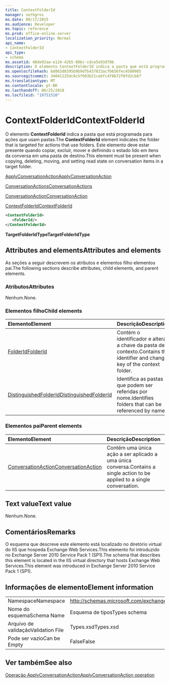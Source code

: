 ```yaml
---
title: ContextFolderId
manager: sethgros
ms.date: 09/17/2015
ms.audience: Developer
ms.topic: reference
ms.prod: office-online-server
localization_priority: Normal
api_name:
- ContextFolderId
api_type:
- schema
ms.assetid: 48de92aa-e124-42b5-89bc-cdce5e93d78b
description: O elemento ContextFolderId indica a pasta que está programada para ações que usam pastas. Este elemento deve estar presente quando copiar, excluir, mover e definindo o estado lido em itens da conversa em uma pasta de destino.
ms.openlocfilehash: bd863d0395b9b9d7b437833acfb656fec4580985
ms.sourcegitcommit: 34041125dc8c5f993b21cebfc4f8b72f0fd2cb6f
ms.translationtype: MT
ms.contentlocale: pt-BR
ms.lasthandoff: 06/25/2018
ms.locfileid: "19751510"
---
```

# <a name="contextfolderid"></a><span data-ttu-id="8389c-104">ContextFolderId</span><span class="sxs-lookup"><span data-stu-id="8389c-104">ContextFolderId</span></span>

<span data-ttu-id="8389c-105">O elemento **ContextFolderId** indica a pasta que está programada para ações que usam pastas.</span><span class="sxs-lookup"><span data-stu-id="8389c-105">The **ContextFolderId** element indicates the folder that is targeted for actions that use folders.</span></span> <span data-ttu-id="8389c-106">Este elemento deve estar presente quando copiar, excluir, mover e definindo o estado lido em itens da conversa em uma pasta de destino.</span><span class="sxs-lookup"><span data-stu-id="8389c-106">This element must be present when copying, deleting, moving, and setting read state on conversation items in a target folder.</span></span> 
  
[<span data-ttu-id="8389c-107">ApplyConversationAction</span><span class="sxs-lookup"><span data-stu-id="8389c-107">ApplyConversationAction</span></span>](applyconversationaction.md)
  
[<span data-ttu-id="8389c-108">ConversationActions</span><span class="sxs-lookup"><span data-stu-id="8389c-108">ConversationActions</span></span>](conversationactions.md)
  
[<span data-ttu-id="8389c-109">ConversationAction</span><span class="sxs-lookup"><span data-stu-id="8389c-109">ConversationAction</span></span>](conversationaction.md)
  
[<span data-ttu-id="8389c-110">ContextFolderId</span><span class="sxs-lookup"><span data-stu-id="8389c-110">ContextFolderId</span></span>](contextfolderid.md)
  
```XML
<ContextFolderId>
   <FolderId/>
</ContextFolderId>
```

 <span data-ttu-id="8389c-111">**TargetFolderIdType**</span><span class="sxs-lookup"><span data-stu-id="8389c-111">**TargetFolderIdType**</span></span>
## <a name="attributes-and-elements"></a><span data-ttu-id="8389c-112">Attributes and elements</span><span class="sxs-lookup"><span data-stu-id="8389c-112">Attributes and elements</span></span>

<span data-ttu-id="8389c-113">As seções a seguir descrevem os atributos e elementos filho elementos pai.</span><span class="sxs-lookup"><span data-stu-id="8389c-113">The following sections describe attributes, child elements, and parent elements.</span></span>
  
### <a name="attributes"></a><span data-ttu-id="8389c-114">Atributos</span><span class="sxs-lookup"><span data-stu-id="8389c-114">Attributes</span></span>

<span data-ttu-id="8389c-115">Nenhum.</span><span class="sxs-lookup"><span data-stu-id="8389c-115">None.</span></span>
  
### <a name="child-elements"></a><span data-ttu-id="8389c-116">Elementos filho</span><span class="sxs-lookup"><span data-stu-id="8389c-116">Child elements</span></span>

|<span data-ttu-id="8389c-117">**Elemento**</span><span class="sxs-lookup"><span data-stu-id="8389c-117">**Element**</span></span>|<span data-ttu-id="8389c-118">**Descrição**</span><span class="sxs-lookup"><span data-stu-id="8389c-118">**Description**</span></span>|
|:-----|:-----|
|[<span data-ttu-id="8389c-119">FolderId</span><span class="sxs-lookup"><span data-stu-id="8389c-119">FolderId</span></span>](folderid.md) <br/> |<span data-ttu-id="8389c-120">Contém o identificador e alterar a chave da pasta de contexto.</span><span class="sxs-lookup"><span data-stu-id="8389c-120">Contains the identifier and change key of the context folder.</span></span>  <br/> |
|[<span data-ttu-id="8389c-121">DistinguishedFolderId</span><span class="sxs-lookup"><span data-stu-id="8389c-121">DistinguishedFolderId</span></span>](distinguishedfolderid.md) <br/> |<span data-ttu-id="8389c-122">Identifica as pastas que podem ser referidas por nome.</span><span class="sxs-lookup"><span data-stu-id="8389c-122">Identifies folders that can be referenced by name.</span></span>  <br/> |
   
### <a name="parent-elements"></a><span data-ttu-id="8389c-123">Elementos pai</span><span class="sxs-lookup"><span data-stu-id="8389c-123">Parent elements</span></span>

|<span data-ttu-id="8389c-124">**Elemento**</span><span class="sxs-lookup"><span data-stu-id="8389c-124">**Element**</span></span>|<span data-ttu-id="8389c-125">**Descrição**</span><span class="sxs-lookup"><span data-stu-id="8389c-125">**Description**</span></span>|
|:-----|:-----|
|[<span data-ttu-id="8389c-126">ConversationAction</span><span class="sxs-lookup"><span data-stu-id="8389c-126">ConversationAction</span></span>](conversationaction.md) <br/> |<span data-ttu-id="8389c-127">Contém uma única ação a ser aplicado a uma única conversa.</span><span class="sxs-lookup"><span data-stu-id="8389c-127">Contains a single action to be applied to a single conversation.</span></span>  <br/> |
   
## <a name="text-value"></a><span data-ttu-id="8389c-128">Text value</span><span class="sxs-lookup"><span data-stu-id="8389c-128">Text value</span></span>

<span data-ttu-id="8389c-129">Nenhum.</span><span class="sxs-lookup"><span data-stu-id="8389c-129">None.</span></span>
  
## <a name="remarks"></a><span data-ttu-id="8389c-130">Comentários</span><span class="sxs-lookup"><span data-stu-id="8389c-130">Remarks</span></span>

<span data-ttu-id="8389c-131">O esquema que descreve este elemento está localizado no diretório virtual do IIS que hospeda Exchange Web Services.This elemento foi introduzido no Exchange Server 2010 Service Pack 1 (SP1).</span><span class="sxs-lookup"><span data-stu-id="8389c-131">The schema that describes this element is located in the IIS virtual directory that hosts Exchange Web Services.This element was introduced in Exchange Server 2010 Service Pack 1 (SP1).</span></span>
  
## <a name="element-information"></a><span data-ttu-id="8389c-132">Informações de elemento</span><span class="sxs-lookup"><span data-stu-id="8389c-132">Element information</span></span>

|||
|:-----|:-----|
|<span data-ttu-id="8389c-133">Namespace</span><span class="sxs-lookup"><span data-stu-id="8389c-133">Namespace</span></span>  <br/> |http://schemas.microsoft.com/exchange/services/2006/types  <br/> |
|<span data-ttu-id="8389c-134">Nome do esquema</span><span class="sxs-lookup"><span data-stu-id="8389c-134">Schema Name</span></span>  <br/> |<span data-ttu-id="8389c-135">Esquema de tipos</span><span class="sxs-lookup"><span data-stu-id="8389c-135">Types schema</span></span>  <br/> |
|<span data-ttu-id="8389c-136">Arquivo de validação</span><span class="sxs-lookup"><span data-stu-id="8389c-136">Validation File</span></span>  <br/> |<span data-ttu-id="8389c-137">Types.xsd</span><span class="sxs-lookup"><span data-stu-id="8389c-137">Types.xsd</span></span>  <br/> |
|<span data-ttu-id="8389c-138">Pode ser vazio</span><span class="sxs-lookup"><span data-stu-id="8389c-138">Can be Empty</span></span>  <br/> |<span data-ttu-id="8389c-139">False</span><span class="sxs-lookup"><span data-stu-id="8389c-139">False</span></span>  <br/> |
   
## <a name="see-also"></a><span data-ttu-id="8389c-140">Ver também</span><span class="sxs-lookup"><span data-stu-id="8389c-140">See also</span></span>



[<span data-ttu-id="8389c-141">Operação ApplyConversationAction</span><span class="sxs-lookup"><span data-stu-id="8389c-141">ApplyConversationAction operation</span></span>](applyconversationaction-operation.md)

